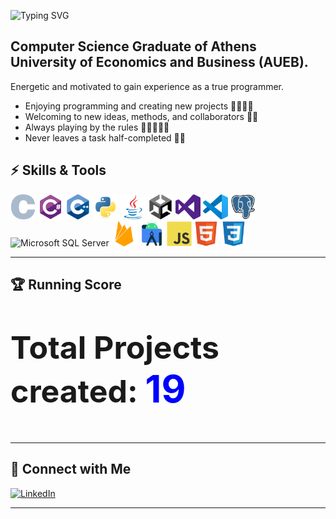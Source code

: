 <p align="left"">
  <img src="https://readme-typing-svg.herokuapp.com?font=Fira+Code&size=22&pause=1000&width=440&lines=Hello+There👋!+Nice+to+meet+you!;My+name+is+Marios+;And+I+am+a+programmer+%F0%9F%91%A8%E2%80%8D%F0%9F%92%BB+;" alt="Typing SVG" />
</p>

## Computer Science Graduate of Athens University of Economics and Business (AUEB). 

Energetic and motivated to gain experience as a true programmer.

- Enjoying programming and creating new projects 👨🏻‍💻🤓
- Welcoming to new ideas, methods, and collaborators 🤝🏻
- Always playing by the rules ✋🏻👨🏻‍💼
- Never leaves a task half-completed 💯✅

## ⚡ **Skills & Tools**  

<p align="left">
  <img src="https://raw.githubusercontent.com/devicons/devicon/master/icons/c/c-original.svg" alt="C" width="40" height="40"/>
  <img src="https://raw.githubusercontent.com/devicons/devicon/master/icons/csharp/csharp-original.svg" alt="C#" width="40" height="40"/>
  <img src="https://raw.githubusercontent.com/devicons/devicon/master/icons/cplusplus/cplusplus-original.svg" alt="C++" width="40" height="40"/>
  <img src="https://raw.githubusercontent.com/devicons/devicon/master/icons/python/python-original.svg" alt="Python" width="40" height="40"/>
  <img src="https://raw.githubusercontent.com/devicons/devicon/master/icons/java/java-original.svg" alt="Java" width="40" height="40"/>
  <img src="https://raw.githubusercontent.com/devicons/devicon/master/icons/unity/unity-original.svg" alt="Unity" width="40" height="40"/> 
  <img src="https://raw.githubusercontent.com/devicons/devicon/master/icons/visualstudio/visualstudio-plain.svg" alt="Visual Studio Code" width="40" height="40"/>
  <img src="https://raw.githubusercontent.com/devicons/devicon/master/icons/vscode/vscode-original.svg" alt="VS Code" width="40" height="40"/>
  <img src="https://raw.githubusercontent.com/devicons/devicon/master/icons/postgresql/postgresql-original.svg" alt="PostgreSQL" width="40" height="40"/>
  <img src="https://www.svgrepo.com/show/303229/microsoft-sql-server-logo.svg" alt="Microsoft SQL Server" width="40" height="40"/>
  <img src="https://raw.githubusercontent.com/devicons/devicon/master/icons/firebase/firebase-plain.svg" alt="Firebase" width="40" height="40"/>
  <img src="https://raw.githubusercontent.com/devicons/devicon/master/icons/androidstudio/androidstudio-original.svg" alt="Android Studio" width="40" height="40"/>
  <img src="https://raw.githubusercontent.com/devicons/devicon/master/icons/javascript/javascript-original.svg" alt="JavaScript" width="40" height="40"/>
  <img src="https://raw.githubusercontent.com/devicons/devicon/master/icons/html5/html5-original.svg" alt="HTML" width="40" height="40"/>
  <img src="https://raw.githubusercontent.com/devicons/devicon/master/icons/css3/css3-original.svg" alt="CSS" width="40" height="40"/>
</p>

---

## 🏆 **Running Score**

<p style="font-size:50px; text-align:left;">
  <strong>Total Projects created: <span style="color:blue; font-size:60px;">19</span></strong>
</p>

---

## 💬 **Connect with Me**

<p align="left">
  <a href="https://www.linkedin.com/in/marios-papageorgiou-08a821317/" target="_blank">
    <img src="https://img.shields.io/badge/LinkedIn-0077B5?style=for-the-badge&logo=linkedin&logoColor=white" alt="LinkedIn" />
  </a>
</p>

---


